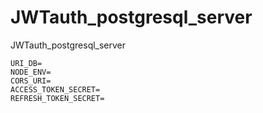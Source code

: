 # JWTauth_postgresql_server
JWTauth_postgresql_server

```
URI_DB=
NODE_ENV=
CORS_URI=
ACCESS_TOKEN_SECRET=
REFRESH_TOKEN_SECRET=

```